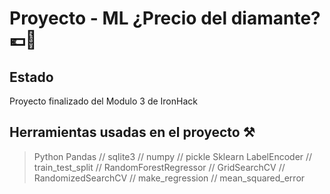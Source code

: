 # Proyecto - ML ¿Precio del diamante? 💶💎
## Estado
Proyecto finalizado del Modulo 3 de IronHack
## Herramientas usadas en el proyecto ⚒️
> Python
Pandas // sqlite3 // numpy // pickle
> Sklearn
LabelEncoder // train_test_split // RandomForestRegressor // GridSearchCV // RandomizedSearchCV // make_regression // mean_squared_error
